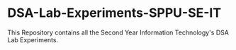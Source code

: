 # DSA-Lab-Experiments-SPPU-SE-IT
This Repository contains all the Second Year Information Technology's DSA Lab Experiments.
